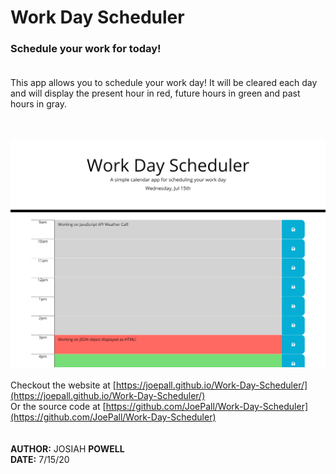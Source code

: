 # Work Day Scheduler 
### Schedule your work for today!<br><br>
This app allows you to schedule your work day! It will be cleared each day and will display the present hour in red, future hours in green and past hours in gray.<br><br><br>

![Screenshot of Work Day Scheduler](./Assets/screenshot.png)
<br><br>
Checkout the website at [https://joepall.github.io/Work-Day-Scheduler/](https://joepall.github.io/Work-Day-Scheduler/)<br>
Or the source code at [https://github.com/JoePall/Work-Day-Scheduler](https://github.com/JoePall/Work-Day-Scheduler)<br>
<br><br>
**AUTHOR:** JOSIAH **POWELL**<br>
**DATE:** 7/15/20
